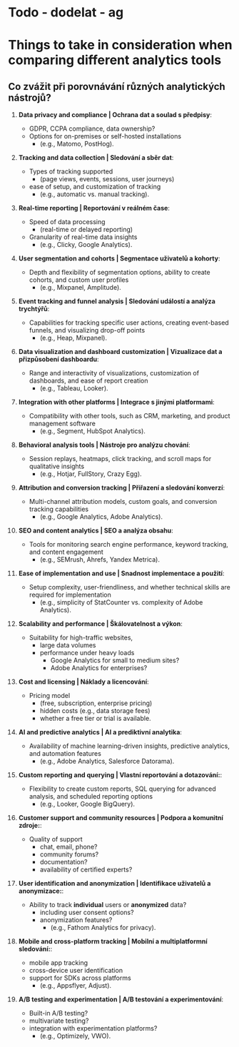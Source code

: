 # Todo - dodelat - ag

# Things to take in consideration when comparing different analytics tools

## Co zvážit při porovnávání různých analytických nástrojů?

1. **Data privacy and compliance | Ochrana dat a soulad s předpisy**:

   - GDPR, CCPA compliance, data ownership?
   - Options for on-premises or self-hosted installations
     - (e.g., Matomo, PostHog).

2. **Tracking and data collection | Sledování a sběr dat**:

   - Types of tracking supported
     - (page views, events, sessions, user journeys)
   - ease of setup, and customization of tracking
     - (e.g., automatic vs. manual tracking).

3. **Real-time reporting | Reportování v reálném čase**:

   - Speed of data processing
     - (real-time or delayed reporting)
   - Granularity of real-time data insights
     - (e.g., Clicky, Google Analytics).

4. **User segmentation and cohorts | Segmentace uživatelů a kohorty**:

   - Depth and flexibility of segmentation options, ability to create cohorts, and custom user profiles
     - (e.g., Mixpanel, Amplitude).

5. **Event tracking and funnel analysis | Sledování událostí a analýza trychtýřů**:

   - Capabilities for tracking specific user actions, creating event-based funnels, and visualizing drop-off points
     - (e.g., Heap, Mixpanel).

6. **Data visualization and dashboard customization | Vizualizace dat a přizpůsobení dashboardu**:

   - Range and interactivity of visualizations, customization of dashboards, and ease of report creation
     - (e.g., Tableau, Looker).

7. **Integration with other platforms | Integrace s jinými platformami**:

   - Compatibility with other tools, such as CRM, marketing, and product management software
     - (e.g., Segment, HubSpot Analytics).

8. **Behavioral analysis tools | Nástroje pro analýzu chování**:

   - Session replays, heatmaps, click tracking, and scroll maps for qualitative insights
     - (e.g., Hotjar, FullStory, Crazy Egg).

9. **Attribution and conversion tracking | Přiřazení a sledování konverzí**:

   - Multi-channel attribution models, custom goals, and conversion tracking capabilities
     - (e.g., Google Analytics, Adobe Analytics).

10. **SEO and content analytics | SEO a analýza obsahu**:

    - Tools for monitoring search engine performance, keyword tracking, and content engagement
      - (e.g., SEMrush, Ahrefs, Yandex Metrica).

11. **Ease of implementation and use | Snadnost implementace a použití**:

    - Setup complexity, user-friendliness, and whether technical skills are required for implementation
      - (e.g., simplicity of StatCounter vs. complexity of Adobe Analytics).

12. **Scalability and performance | Škálovatelnost a výkon**:

    - Suitability for high-traffic websites,
      - large data volumes
      - performance under heavy loads
        - Google Analytics for small to medium sites?
        - Adobe Analytics for enterprises?

13. **Cost and licensing | Náklady a licencování**:

    - Pricing model
      - (free, subscription, enterprise pricing)
      - hidden costs (e.g., data storage fees)
      - whether a free tier or trial is available.

14. **AI and predictive analytics | AI a prediktivní analytika**:

    - Availability of machine learning-driven insights, predictive analytics, and automation features
      - (e.g., Adobe Analytics, Salesforce Datorama).

15. **Custom reporting and querying | Vlastní reportování a dotazování:**:

    - Flexibility to create custom reports, SQL querying for advanced analysis, and scheduled reporting options
      - (e.g., Looker, Google BigQuery).

16. **Customer support and community resources | Podpora a komunitní zdroje:**:

    - Quality of support
      - chat, email, phone?
      - community forums?
      - documentation?
      - availability of certified experts?

17. **User identification and anonymization | Identifikace uživatelů a anonymizace:**:

    - Ability to track **individual** users or **anonymized** data?
      - including user consent options?
      - anonymization features?
        - (e.g., Fathom Analytics for privacy).

18. **Mobile and cross-platform tracking | Mobilní a multiplatformní sledování:**:

    - mobile app tracking
    - cross-device user identification
    - support for SDKs across platforms
      - (e.g., Appsflyer, Adjust).

19. **A/B testing and experimentation | A/B testování a experimentování**:

    - Built-in A/B testing?
    - multivariate testing?
    - integration with experimentation platforms?
      - (e.g., Optimizely, VWO).